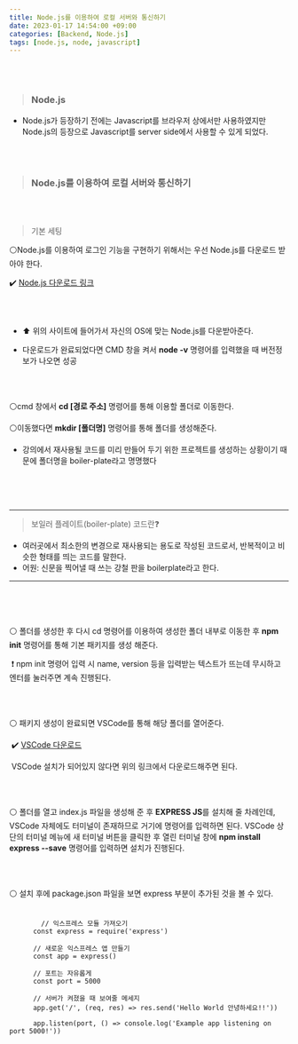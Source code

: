 ```yaml
---
title: Node.js를 이용하여 로컬 서버와 통신하기
date: 2023-01-17 14:54:00 +09:00
categories: [Backend, Node.js]
tags: [node.js, node, javascript]
---
```


<br/><br/>

> ### Node.js

- Node.js가 등장하기 전에는 Javascript를 브라우저 상에서만 사용하였지만 Node.js의 등장으로 Javascript를 server side에서 사용할 수 있게 되었다.

<br/>

<br/>



> ### Node.js를 이용하여 로컬 서버와 통신하기

<br/>

<br/>

> 기본 세팅



 :white_circle:Node.js를 이용하여 로그인 기능을 구현하기 위해서는 우선 Node.js를 다운로드 받아야 한다.

:heavy_check_mark: [Node.js 다운로드 링크](https://nodejs.org/ko/)

<br/><br/>

- :arrow_up: 위의 사이트에 들어가서 자신의 OS에 맞는 Node.js를 다운받아준다.

- 다운로드가 완료되었다면 CMD 창을 켜서 **node -v** 명령어를 입력했을 때 버전정보가 나오면 성공

<br/><br/>

 :white_circle:cmd 창에서 **cd [경로 주소]** 명령어를 통해 이용할 폴더로 이동한다.

 :white_circle:이동했다면 **mkdir [폴더명]** 명령어를 통해 폴더를 생성해준다.

- 강의에서 재사용될 코드를 미리 만들어 두기 위한 프로젝트를 생성하는 상황이기 때문에 폴더명을 boiler-plate라고 명명했다



<br/><br/><br/>

----

>  보일러 플레이트(boiler-plate) 코드란:question:

- 여러곳에서 최소한의 변경으로 재사용되는 용도로 작성된 코드로서, 반복적이고 비슷한 형태를 띄는 코드를 말한다.
- 어원: 신문을 찍어낼 때 쓰는 강철 판을 boilerplate라고 한다.

---

<br/><br/><br/>



:white_circle: 폴더를 생성한 후 다시 cd 명령어를 이용하여 생성한 폴더 내부로 이동한 후 **npm init** 명령어를 통해 기본 패키지를 생성 해준다.

​	:heavy_exclamation_mark: npm init 명령어 입력 시 name, version 등을 입력받는 텍스트가 뜨는데 무시하고 엔터를 눌러주면 계속 진행된다.

<br/><br/>

:white_circle: 패키지 생성이 완료되면 VSCode를 통해 해당 폴더를 열어준다.

​	:heavy_check_mark: [VSCode 다운로드](https://code.visualstudio.com/)

​	VSCode 설치가 되어있지 않다면 위의 링크에서 다운로드해주면 된다.

<br/><br/>

:white_circle: 폴더를 열고 index.js 파일을 생성해 준 후 **EXPRESS JS**를 설치해 줄 차례인데, VSCode 자체에도 터미널이 존재하므로 거기에 명령어를 입력하면 된다. VSCode 상단의 터미널 메뉴에 새 터미널 버튼을 클릭한 후 열린 터미널 창에 **npm install express --save** 명령어를 입력하면 설치가 진행된다.

<br/>

<br/>

:white_circle: 설치 후에 package.json 파일을 보면 express 부분이 추가된 것을 볼 수 있다.



<pre>
    <code>
    	// 익스프레스 모듈 가져오기
      const express = require('express')

      // 새로운 익스프레스 앱 만들기
      const app = express()

      // 포트는 자유롭게
      const port = 5000

      // 서버가 켜졌을 때 보여줄 메세지
      app.get('/', (req, res) => res.send('Hello World 안녕하세요!!'))

      app.listen(port, () => console.log('Example app listening on port 5000!'))
	</code>
</pre>













​	
